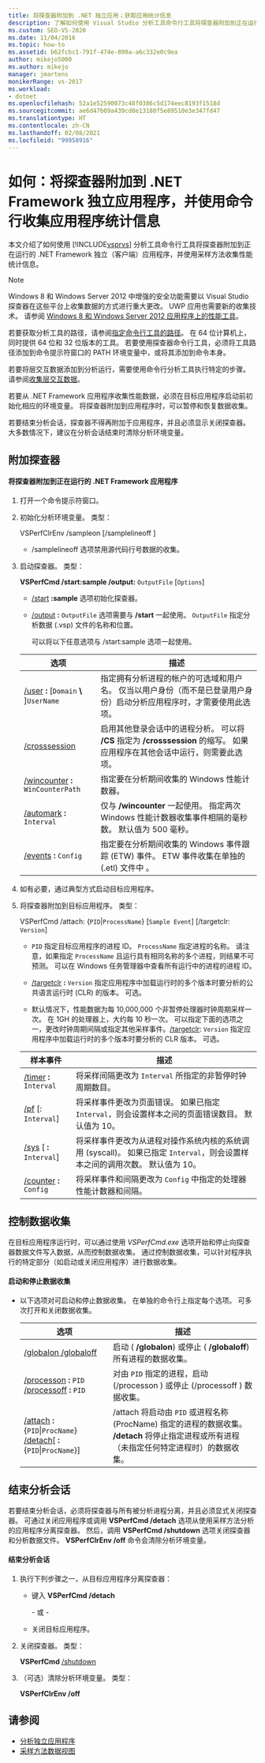 ```yaml
---
title: 将探查器附加到 .NET 独立应用；获取应用统计信息
description: 了解如何使用 Visual Studio 分析工具命令行工具将探查器附加到正在运行的 .NET Framework 独立（客户端）应用程序，并获取统计信息。
ms.custom: SEO-VS-2020
ms.date: 11/04/2016
ms.topic: how-to
ms.assetid: b62fcbc1-791f-474e-890a-a6c332e0c9ea
author: mikejo5000
ms.author: mikejo
manager: jmartens
monikerRange: vs-2017
ms.workload:
- dotnet
ms.openlocfilehash: 52a1e52590073c48f0386c5d174eec8193f1518d
ms.sourcegitcommit: ae6d47b09a439cd0e13180f5e89510e3e347fd47
ms.translationtype: HT
ms.contentlocale: zh-CN
ms.lasthandoff: 02/08/2021
ms.locfileid: "99958916"
---
```

# <a name="how-to-attach-the-profiler-to-a-net-framework-stand-alone-application-and-collect-application-statistics-by-using-the-command-line"></a>如何：将探查器附加到 .NET Framework 独立应用程序，并使用命令行收集应用程序统计信息
本文介绍了如何使用 [!INCLUDE[vsprvs](../code-quality/includes/vsprvs_md.md)] 分析工具命令行工具将探查器附加到正在运行的 .NET Framework 独立（客户端）应用程序，并使用采样方法收集性能统计信息。

> [!NOTE]
> Windows 8 和 Windows Server 2012 中增强的安全功能需要以 Visual Studio 探查器在这些平台上收集数据的方式进行重大更改。 UWP 应用也需要新的收集技术。 请参阅 [Windows 8 和 Windows Server 2012 应用程序上的性能工具](../profiling/performance-tools-on-windows-8-and-windows-server-2012-applications.md)。
>
> 若要获取分析工具的路径，请参阅[指定命令行工具的路径](../profiling/specifying-the-path-to-profiling-tools-command-line-tools.md)。 在 64 位计算机上，同时提供 64 位和 32 位版本的工具。 若要使用探查器命令行工具，必须将工具路径添加到命令提示符窗口的 PATH 环境变量中，或将其添加到命令本身。
>
> 若要将层交互数据添加到分析运行，需要使用命令行分析工具执行特定的步骤。 请参阅[收集层交互数据](../profiling/adding-tier-interaction-data-from-the-command-line.md)。

 若要从 .NET Framework 应用程序收集性能数据，必须在目标应用程序启动前初始化相应的环境变量。 将探查器附加到应用程序时，可以暂停和恢复数据收集。

 若要结束分析会话，探查器不得再附加于应用程序，并且必须显示关闭探查器。 大多数情况下，建议在分析会话结束时清除分析环境变量。

## <a name="attach-the-profiler"></a>附加探查器

#### <a name="to-attach-the-profiler-to-a-running-net-framework-application"></a>将探查器附加到正在运行的 .NET Framework 应用程序

1. 打开一个命令提示符窗口。

2. 初始化分析环境变量。 类型：

    VSPerfClrEnv /sampleon  [/samplelineoff  ]

   - /samplelineoff  选项禁用源代码行号数据的收集。

3. 启动探查器。 类型：

    **VSPerfCmd /start:sample /output:** `OutputFile` [`Options`]

   - [/start](../profiling/start.md) **:sample** 选项初始化探查器。

   - [/output](../profiling/output.md) **:** `OutputFile` 选项需要与 **/start** 一起使用。 `OutputFile` 指定分析数据 (.vsp) 文件的名称和位置。

     可以将以下任意选项与 /start:sample  选项一起使用。

   | 选项 | 描述 |
   | - | - |
   | [/user](../profiling/user-vsperfcmd.md) **:** [`Domain` **\\** ]`UserName` | 指定拥有分析进程的帐户的可选域和用户名。 仅当以用户身份（而不是已登录用户身份）启动分析应用程序时，才需要使用此选项。 |
   | [/crosssession](../profiling/crosssession.md) | 启用其他登录会话中的进程分析。 可以将 **/CS** 指定为 **/crosssession** 的缩写。 如果应用程序在其他会话中运行，则需要此选项。 |
   | [/wincounter](../profiling/wincounter.md) **:** `WinCounterPath` | 指定要在分析期间收集的 Windows 性能计数器。 |
   | [/automark](../profiling/automark.md) **:** `Interval` | 仅与 **/wincounter** 一起使用。 指定两次 Windows 性能计数器收集事件相隔的毫秒数。 默认值为 500 毫秒。 |
   | [/events](../profiling/events-vsperfcmd.md) **:** `Config` | 指定要在分析期间收集的 Windows 事件跟踪 (ETW) 事件。 ETW 事件收集在单独的 (.etl) 文件中  。 |

4. 如有必要，通过典型方式启动目标应用程序。

5. 将探查器附加到目标应用程序。 类型：

    VSPerfCmd /attach:  {`PID`&#124;`ProcessName`} [`Sample Event`] [/targetclr:  `Version`]

   - `PID` 指定目标应用程序的进程 ID。 `ProcessName` 指定进程的名称。 请注意，如果指定 `ProcessName` 且运行具有相同名称的多个进程，则结果不可预测。 可以在 Windows 任务管理器中查看所有运行中的进程的进程 ID。

   - [/targetclr](../profiling/targetclr.md) **:** `Version` 指定应用程序中加载运行时的多个版本时要分析的公共语言运行时 (CLR) 的版本。 可选。

   - 默认情况下，性能数据为每 10,000,000 个非暂停处理器时钟周期采样一次。 在 1GH 的处理器上，大约每 10 秒一次。 可以指定下面的选项之一，更改时钟周期间隔或指定其他采样事件。[/targetclr](../profiling/targetclr.md):  `Version` 指定应用程序中加载运行时的多个版本时要分析的 CLR 版本。 可选。

   |样本事件|描述|
   |-|-|
   |[/timer](../profiling/timer.md) **:** `Interval`|将采样间隔更改为 `Interval` 所指定的非暂停时钟周期数目。|
   |[/pf](../profiling/pf.md) [:  `Interval`]|将采样事件更改为页面错误。 如果已指定 `Interval`，则会设置样本之间的页面错误数目。 默认值为 10。|
   |[/sys](../profiling/sys-vsperfcmd.md) [ **:** `Interval`]|将采样事件更改为从进程对操作系统内核的系统调用 (syscall)。 如果已指定 `Interval`，则会设置样本之间的调用次数。 默认值为 10。|
   |[/counter](../profiling/counter.md) **:** `Config`|将采样事件和间隔更改为 `Config` 中指定的处理器性能计数器和间隔。|

## <a name="control-data-collection"></a>控制数据收集
 在目标应用程序运行时，可以通过使用 *VSPerfCmd.exe* 选项开始和停止向探查器数据文件写入数据，从而控制数据收集。 通过控制数据收集，可以针对程序执行的特定部分（如启动或关闭应用程序）进行数据收集。

#### <a name="to-start-and-stop-data-collection"></a>启动和停止数据收集

- 以下选项对可启动和停止数据收集。 在单独的命令行上指定每个选项。 可多次打开和关闭数据收集。

    |选项|描述|
    |------------|-----------------|
    |[/globalon /globaloff](../profiling/globalon-and-globaloff.md)|启动 ( **/globalon**) 或停止 ( **/globaloff**) 所有进程的数据收集。|
    |[/processon](../profiling/processon-and-processoff.md) **:** `PID` [/processoff](../profiling/processon-and-processoff.md) **:** `PID`|对由 `PID` 指定的进程，启动 (/processon  ) 或停止 (/processoff  ) 数据收集。|
    |[/attach](../profiling/attach.md) **:** {`PID`&#124;`ProcName`} [/detach](../profiling/detach.md)[ **:** {`PID`&#124;`ProcName`}]|/attach  将启动由 `PID` 或进程名称 (ProcName) 指定的进程的数据收集。 **/detach** 将停止指定进程或所有进程（未指定任何特定进程时）的数据收集。|

## <a name="end-the-profiling-session"></a>结束分析会话
 若要结束分析会话，必须将探查器与所有被分析进程分离，并且必须显式关闭探查器。 可通过关闭应用程序或调用 **VSPerfCmd /detach** 选项从使用采样方法分析的应用程序分离探查器。 然后，调用 **VSPerfCmd /shutdown** 选项关闭探查器和分析数据文件。 **VSPerfClrEnv /off** 命令会清除分析环境变量。

#### <a name="to-end-a-profiling-session"></a>结束分析会话

1. 执行下列步骤之一，从目标应用程序分离探查器：

    - 键入 **VSPerfCmd /detach**

         \- 或 -

    - 关闭目标应用程序。

2. 关闭探查器。 类型：

     **VSPerfCmd**  [/shutdown](../profiling/shutdown.md)

3. （可选）清除分析环境变量。 类型：

     **VSPerfClrEnv /off**

## <a name="see-also"></a>请参阅
- [分析独立应用程序](../profiling/command-line-profiling-of-stand-alone-applications.md)
- [采样方法数据视图](../profiling/profiler-sampling-method-data-views.md)
